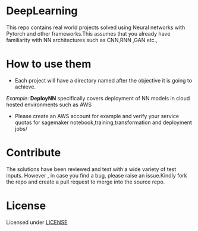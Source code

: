 # DeepLearning

This repo contains real world projects solved using Neural networks with Pytorch and other frameworks.This assumes that you already have familiarity with
NN architectures such as CNN,RNN ,GAN etc.,

# How to use them

- Each project will have a directory named after the objective it is going to achieve. 

_Example_: **DeployNN** specifically covers deployment of NN models in cloud hosted environments such as AWS

- Please create an AWS account for example and verify your service quotas for sagemaker notebook,training,transformation and deployment jobs/

# Contribute
The solutions have been reviewed and test  with a wide variety of test inputs. 
However , in case you find a bug, please raise an issue.Kindly fork the repo and create a pull request to merge into the source repo.

# License
Licensed under [LICENSE](LICENSE)

